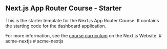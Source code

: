 ## Next.js App Router Course - Starter

This is the starter template for the Next.js App Router Course. It contains the starting code for the dashboard application.

For more information, see the [course curriculum](https://nextjs.org/learn) on the Next.js Website.
#   a c m e - n e x t j s  
 #   a c m e - n e x t j s  
 